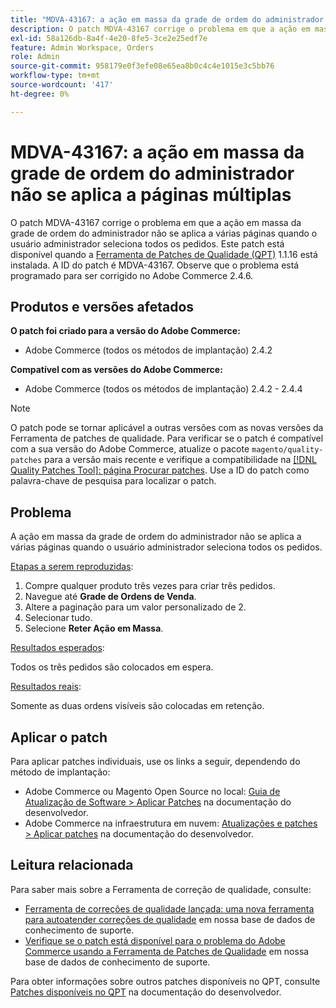 ```yaml
---
title: "MDVA-43167: a ação em massa da grade de ordem do administrador não se aplica a páginas múltiplas"
description: O patch MDVA-43167 corrige o problema em que a ação em massa da grade de ordem do administrador não se aplica a várias páginas quando o usuário administrador seleciona todos os pedidos. Este patch está disponível quando a [Ferramenta de correções de qualidade (QPT)](/help/announcements/adobe-commerce-announcements/magento-quality-patches-released-new-tool-to-self-serve-quality-patches.md) 1.1.16 está instalada. A ID do patch é MDVA-43167. Observe que o problema está programado para ser corrigido no Adobe Commerce 2.4.6.
exl-id: 58a126db-8a4f-4e20-8fe5-3ce2e25edf7e
feature: Admin Workspace, Orders
role: Admin
source-git-commit: 958179e0f3efe08e65ea8b0c4c4e1015e3c5bb76
workflow-type: tm+mt
source-wordcount: '417'
ht-degree: 0%

---
```


# MDVA-43167: a ação em massa da grade de ordem do administrador não se aplica a páginas múltiplas

O patch MDVA-43167 corrige o problema em que a ação em massa da grade de ordem do administrador não se aplica a várias páginas quando o usuário administrador seleciona todos os pedidos. Este patch está disponível quando a [Ferramenta de Patches de Qualidade (QPT)](/help/announcements/adobe-commerce-announcements/magento-quality-patches-released-new-tool-to-self-serve-quality-patches.md) 1.1.16 está instalada. A ID do patch é MDVA-43167. Observe que o problema está programado para ser corrigido no Adobe Commerce 2.4.6.

## Produtos e versões afetados

**O patch foi criado para a versão do Adobe Commerce:**

* Adobe Commerce (todos os métodos de implantação) 2.4.2

**Compatível com as versões do Adobe Commerce:**

* Adobe Commerce (todos os métodos de implantação) 2.4.2 - 2.4.4

>[!NOTE]
>
>O patch pode se tornar aplicável a outras versões com as novas versões da Ferramenta de patches de qualidade. Para verificar se o patch é compatível com a sua versão do Adobe Commerce, atualize o pacote `magento/quality-patches` para a versão mais recente e verifique a compatibilidade na [[!DNL Quality Patches Tool]: página Procurar patches](https://devdocs.magento.com/quality-patches/tool.html#patch-grid). Use a ID do patch como palavra-chave de pesquisa para localizar o patch.

## Problema

A ação em massa da grade de ordem do administrador não se aplica a várias páginas quando o usuário administrador seleciona todos os pedidos.

<u>Etapas a serem reproduzidas</u>:

1. Compre qualquer produto três vezes para criar três pedidos.
1. Navegue até **Grade de Ordens de Venda**.
1. Altere a paginação para um valor personalizado de 2.
1. Selecionar tudo.
1. Selecione **Reter Ação em Massa**.

<u>Resultados esperados</u>:

Todos os três pedidos são colocados em espera.

<u>Resultados reais</u>:

Somente as duas ordens visíveis são colocadas em retenção.

## Aplicar o patch

Para aplicar patches individuais, use os links a seguir, dependendo do método de implantação:

* Adobe Commerce ou Magento Open Source no local: [Guia de Atualização de Software > Aplicar Patches](https://devdocs.magento.com/guides/v2.4/comp-mgr/patching/mqp.html) na documentação do desenvolvedor.
* Adobe Commerce na infraestrutura em nuvem: [Atualizações e patches > Aplicar patches](https://devdocs.magento.com/cloud/project/project-patch.html) na documentação do desenvolvedor.

## Leitura relacionada

Para saber mais sobre a Ferramenta de correção de qualidade, consulte:

* [Ferramenta de correções de qualidade lançada: uma nova ferramenta para autoatender correções de qualidade](/help/announcements/adobe-commerce-announcements/magento-quality-patches-released-new-tool-to-self-serve-quality-patches.md) em nossa base de dados de conhecimento de suporte.
* [Verifique se o patch está disponível para o problema do Adobe Commerce usando a Ferramenta de Patches de Qualidade](/help/support-tools/patches-available-in-qpt-tool/check-patch-for-magento-issue-with-magento-quality-patches.md) em nossa base de dados de conhecimento de suporte.

Para obter informações sobre outros patches disponíveis no QPT, consulte [Patches disponíveis no QPT](https://devdocs.magento.com/quality-patches/tool.html#patch-grid) na documentação do desenvolvedor.
